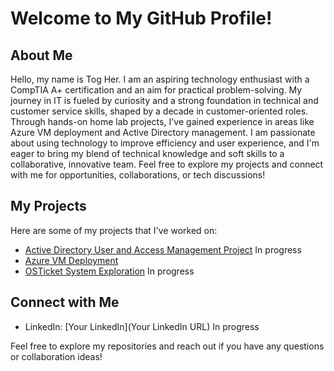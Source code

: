 # Welcome to My GitHub Profile!

## About Me
Hello, my name is Tog Her. I am an aspiring technology enthusiast with a CompTIA A+ certification and an aim for practical problem-solving. My journey in IT is fueled by curiosity and a strong foundation in technical and customer service skills, shaped by a decade in customer-oriented roles. Through hands-on home lab projects, I've gained experience in areas like Azure VM deployment and Active Directory management. I am passionate about using technology to improve efficiency and user experience, and I'm eager to bring my blend of technical knowledge and soft skills to a collaborative, innovative team. Feel free to explore my projects and connect with me for opportunities, collaborations, or tech discussions!


## My Projects
Here are some of my projects that I've worked on:
- [Active Directory User and Access Management Project](https://github.com/teher0094/Active-Directory-/blob/main/README.md) In progress
- [Azure VM Deployment](https://github.com/teher0094/Azure-VM-Deployment) 
- [OSTicket System Exploration](link-to-your-ticket-system-repo) In progress

## Connect with Me
- LinkedIn: [Your LinkedIn](Your LinkedIn URL) In progress

Feel free to explore my repositories and reach out if you have any questions or collaboration ideas!

